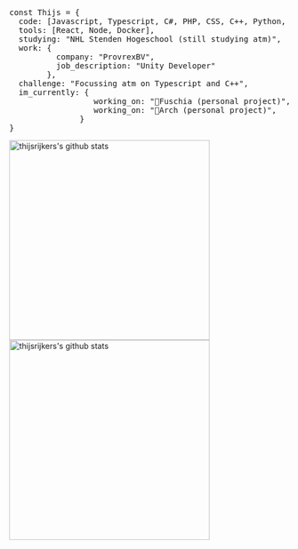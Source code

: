 <pre>const Thijs = {
  code: [Javascript, Typescript, C#, PHP, CSS, C++, Python, Java],
  tools: [React, Node, Docker],
  studying: "NHL Stenden Hogeschool (still studying atm)",
  work: {
          company: "ProvrexBV",
          job_description: "Unity Developer"
        },
  challenge: "Focussing atm on Typescript and C++",
  im_currently: {
                  working_on: "🌸Fuschia (personal project)",
                  working_on: "🧞‍Arch (personal project)",
               }
}</pre>

<img width="360" height="auto" alt="thijsrijkers's github stats" src="https://github-readme-stats.vercel.app/api?username=thijsrijkers&amp;show_icons=true&amp;theme=algolia&amp;count_private=true&amp;include_all_commits=true" data-canonical-src="https://github-readme-stats.vercel.app/api?username=thijsrijkers&amp;show_icons=true&amp;theme=algolia&amp;count_private=true&amp;include_all_commits=true" style="max-width:100%;">

<img width="360" height="auto" alt="thijsrijkers's github stats" src="https://github-readme-stats.vercel.app/api/top-langs/?username=thijsrijkers&layout=compact" data-canonical-src="https://github.com/anuraghazra/github-readme-stats" style="max-width:100%;">

